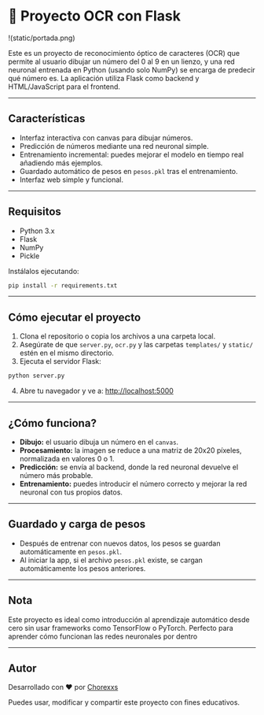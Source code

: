 # 🧠 Proyecto OCR con Flask

!(static/portada.png)

Este es un proyecto de reconocimiento óptico de caracteres (OCR) que permite al usuario dibujar un número del 0 al 9 en un lienzo, y una red neuronal entrenada en Python (usando solo NumPy) se encarga de predecir qué número es. La aplicación utiliza Flask como backend y HTML/JavaScript para el frontend.

---

## Características

- Interfaz interactiva con canvas para dibujar números.
- Predicción de números mediante una red neuronal simple.
- Entrenamiento incremental: puedes mejorar el modelo en tiempo real añadiendo más ejemplos.
- Guardado automático de pesos en `pesos.pkl` tras el entrenamiento.
- Interfaz web simple y funcional.

---

## Requisitos

- Python 3.x
- Flask
- NumPy
- Pickle

Instálalos ejecutando:

```bash
pip install -r requirements.txt
```

---

## Cómo ejecutar el proyecto

1. Clona el repositorio o copia los archivos a una carpeta local.
2. Asegúrate de que `server.py`, `ocr.py` y las carpetas `templates/` y `static/` estén en el mismo directorio.
3. Ejecuta el servidor Flask:

```bash
python server.py
```

4. Abre tu navegador y ve a: [http://localhost:5000](http://localhost:5000)

---

## ¿Cómo funciona?

- **Dibujo:** el usuario dibuja un número en el `canvas`.
- **Procesamiento:** la imagen se reduce a una matriz de 20x20 píxeles, normalizada en valores 0 o 1.
- **Predicción:** se envía al backend, donde la red neuronal devuelve el número más probable.
- **Entrenamiento:** puedes introducir el número correcto y mejorar la red neuronal con tus propios datos.

---

## Guardado y carga de pesos

- Después de entrenar con nuevos datos, los pesos se guardan automáticamente en `pesos.pkl`.
- Al iniciar la app, si el archivo `pesos.pkl` existe, se cargan automáticamente los pesos anteriores.

---

## Nota

Este proyecto es ideal como introducción al aprendizaje automático desde cero sin usar frameworks como TensorFlow o PyTorch. Perfecto para aprender cómo funcionan las redes neuronales por dentro

---

## Autor

Desarrollado con ❤️ por [Chorexxs](https://chorexxs-portfolio.dev/)

Puedes usar, modificar y compartir este proyecto con fines educativos.
